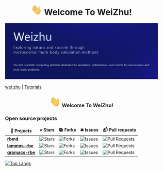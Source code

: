 <h1 align="center"><img src="https://raw.githubusercontent.com/ABSphreak/ABSphreak/master/gifs/Hi.gif" height="36px" width="36px">  Welcome To WeiZhu!</h1>

![banner](https://github.com/randbatch-md/randbatch-md/blob/main/Docs/weizhu.png)

[wei zhu](https://www.randbatch.com/) | [Tutorials](https://www.randbatch.com/guide/)

<h3 align="center"><img src="https://raw.githubusercontent.com/ABSphreak/ABSphreak/master/gifs/Hi.gif" height="36px" width="36px">  Welcome To WeiZhu!</h3>

<h3>Open source projects</h3>
<table>
  <thead align="center">
    <tr border: none;>
      <td><b>🎁 Projects</b></td>
      <td><b>⭐ Stars</b></td>
      <td><b>📚 Forks</b></td>
      <td><b>🛎 Issues</b></td>
      <td><b>📬 Pull requests</b></td>
    </tr>
  </thead>
  <tbody>
    <tr>
      <td><a href="https://github.com/randbatch-md/rbmd"><b>rbmd</b></a></td>
      <td><img alt="Stars" src="https://img.shields.io/github/stars/randbatch-md/rbmd?style=flat-square&labelColor=343b41"/></td>
      <td><img alt="Forks" src="https://img.shields.io/github/forks/randbatch-md/rbmd?style=flat-square&labelColor=343b41"/></td>
      <td><img alt="Issues" src="https://img.shields.io/github/issues/randbatch-md/rbmd?style=flat-square&labelColor=343b41"/></td>
      <td><img alt="Pull Requests" src="https://img.shields.io/github/issues-pr/randbatch-md/rbmd?style=flat-square&labelColor=343b41"/></td>
    </tr>
	  <tr>
      <td><a href="https://github.com/randbatch-md/lammps-rbe"><b>lammps-rbe</b></a></td>
      <td><img alt="Stars" src="https://img.shields.io/github/stars/randbatch-md/lammps-rbe?style=flat-square&labelColor=343b41"/></td>
      <td><img alt="Forks" src="https://img.shields.io/github/forks/randbatch-md/lammps-rbe?style=flat-square&labelColor=343b41"/></td>
      <td><img alt="Issues" src="https://img.shields.io/github/issues/randbatch-md/lammps-rbe?style=flat-square&labelColor=343b41"/></td>
      <td><img alt="Pull Requests" src="https://img.shields.io/github/issues-pr/randbatch-md/lammps-rbe?style=flat-square&labelColor=343b41"/></td>
    </tr>
    <tr>
      <td><a href="https://github.com/randbatch-md/gromacs-rbe"><b>gromacs-rbe</b></a></td>
      <td><img alt="Stars" src="https://img.shields.io/github/stars/randbatch-md/gromacs-rbe?style=flat-square&labelColor=343b41"/></td>
      <td><img alt="Forks" src="https://img.shields.io/github/forks/randbatch-md/gromacs-rbe?style=flat-square&labelColor=343b41"/></td>
      <td><img alt="Issues" src="https://img.shields.io/github/issues/randbatch-md/gromacs-rbe?style=flat-square&labelColor=343b41"/></td>
      <td><img alt="Pull Requests" src="https://img.shields.io/github/issues-pr/randbatch-md/gromacs-rbe?style=flat-square&labelColor=343b41"/></td>
    </tr>
  </tbody>
</table>

[![Top Langs](https://github-readme-stats.vercel.app/api/top-langs/?username=randbatch-md&layout=compact)](https://github.com/anuraghazra/github-readme-stats)


